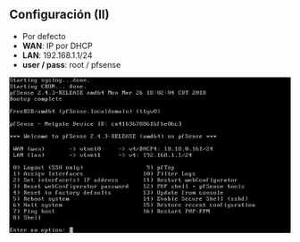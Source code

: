 ## Configuración (II)

- Por defecto
 - **WAN**: IP por DHCP
 - **LAN**: 192.168.1.1/24
 - **user / pass**: root / pfsense

![Configuración 2](./media/resources/configuracion-1.png)
